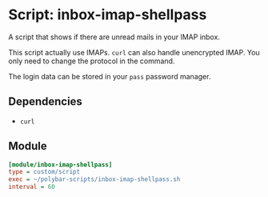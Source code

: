 # Script: inbox-imap-shellpass

A script that shows if there are unread mails in your IMAP inbox.

This script actually use IMAPs. `curl` can also handle unencrypted IMAP. You only need to change the protocol in the command.

The login data can be stored in your `pass` password manager.


## Dependencies

* `curl`


## Module

```ini
[module/inbox-imap-shellpass]
type = custom/script
exec = ~/polybar-scripts/inbox-imap-shellpass.sh
interval = 60
```
